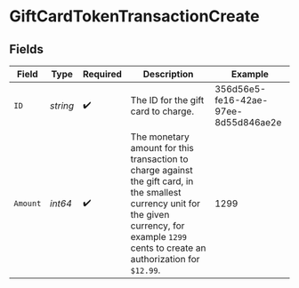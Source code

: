 # GiftCardTokenTransactionCreate


## Fields

| Field                                                                                                                                                                                             | Type                                                                                                                                                                                              | Required                                                                                                                                                                                          | Description                                                                                                                                                                                       | Example                                                                                                                                                                                           |
| ------------------------------------------------------------------------------------------------------------------------------------------------------------------------------------------------- | ------------------------------------------------------------------------------------------------------------------------------------------------------------------------------------------------- | ------------------------------------------------------------------------------------------------------------------------------------------------------------------------------------------------- | ------------------------------------------------------------------------------------------------------------------------------------------------------------------------------------------------- | ------------------------------------------------------------------------------------------------------------------------------------------------------------------------------------------------- |
| `ID`                                                                                                                                                                                              | *string*                                                                                                                                                                                          | :heavy_check_mark:                                                                                                                                                                                | The ID for the gift card to charge.                                                                                                                                                               | 356d56e5-fe16-42ae-97ee-8d55d846ae2e                                                                                                                                                              |
| `Amount`                                                                                                                                                                                          | *int64*                                                                                                                                                                                           | :heavy_check_mark:                                                                                                                                                                                | The monetary amount for this transaction to charge against the gift card, in the smallest currency unit for the given currency, for example `1299` cents to create an authorization for `$12.99`. | 1299                                                                                                                                                                                              |